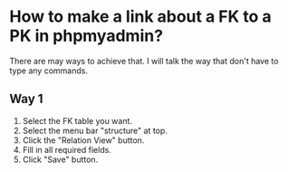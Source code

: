 # How to make a link about a FK to a PK in phpmyadmin?
There are may ways to achieve that. I will talk the way that don't have to type any commands.
## Way 1
1. Select the FK table you want.
2. Select the menu bar "structure" at top.
3. Click the "Relation View" button.
4. Fill in all required fields.
5. Click "Save" button.

   
 
